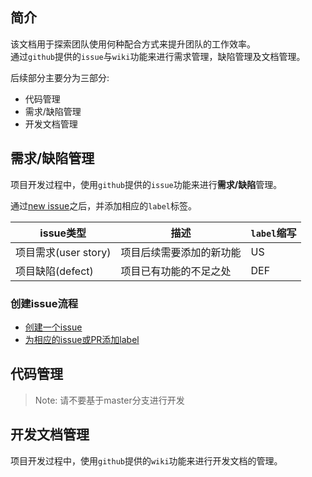 ## 简介

该文档用于探索团队使用何种配合方式来提升团队的工作效率。   
通过`github`提供的`issue`与`wiki`功能来进行需求管理，缺陷管理及文档管理。

后续部分主要分为三部分:
* 代码管理
* 需求/缺陷管理
* 开发文档管理

## 需求/缺陷管理

项目开发过程中，使用`github`提供的`issue`功能来进行**需求/缺陷**管理。

通过[new issue](https://github.com/openzedian/workflow_guideLine/issues)之后，并添加相应的`label`标签。

| issue类型             | 描述                   | `label`缩写 |
|----------------------|------------------------|------|
|项目需求(user story)   | 项目后续需要添加的新功能 | US   |
|项目缺陷(defect)       | 项目已有功能的不足之处   | DEF  |

### 创建issue流程
* [创建一个issue](https://help.github.com/en/articles/creating-an-issue)
* [为相应的issue或PR添加label](https://help.github.com/en/articles/applying-labels-to-issues-and-pull-requests)

## 代码管理

> Note: 请不要基于master分支进行开发


## 开发文档管理

项目开发过程中，使用`github`提供的`wiki`功能来进行开发文档的管理。
